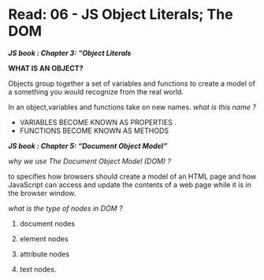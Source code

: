  # Read: 06 - JS Object Literals; The DOM

_**JS book : Chapter 3: “Object Literals**_

 **WHAT IS AN OBJECT?** 

Objects group together a set of variables and functions to create a model
of a something you would recognize from the real world. 

In an object,variables and functions take on new names.
_what is this name ?_ 

 * VARIABLES BECOME KNOWN AS PROPERTIES .
 * FUNCTIONS BECOME KNOWN AS METHODS


_**JS book : Chapter 5: “Document Object Model”**_

*why we use The Document Object Model (DOM) ?* 

to specifies how browsers should create a model of an HTML page and how JavaScript can access and update the contents of a web page while it is in the browser window. 

*what is the type of nodes in DOM ?*

1. document nodes

2. element nodes

3. attribute nodes

4. text nodes.





